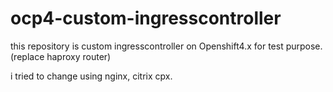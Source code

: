 # ocp4-custom-ingresscontroller
this repository is custom ingresscontroller on Openshift4.x for test purpose. (replace haproxy router)

i tried to change using nginx, citrix cpx.
